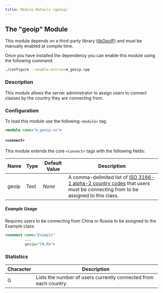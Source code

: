 ```yaml
---
title: Module Details (geoip)
---
```


## The "geoip" Module

<div class="alert alert-info" role="alert" markdown="1">

This module depends on a third-party library ([libGeoIP](https://github.com/maxmind/geoip-api-c/)) and must be manually enabled at compile time.

Once you have installed the dependency you can enable this module using the following command:

```sh
./configure --enable-extras=m_geoip.cpp
```

</div>

### Description

This module allows the server administrator to assign users to connect classes by the country they are connecting from.

### Configuration

To load this module use the following `<module>` tag:

```xml
<module name="m_geoip.so">
```

#### `<connect>`

This module extends the core `<connect>` tags with the following fields:

Name  | Type | Default Value | Description
----- | ---- | ------------- | -----------
geoip | Text | *None*        | A comma-delimited list of [ISO 3166-1 alpha-2 country codes](https://en.wikipedia.org/wiki/ISO_3166-1_alpha-2) that users must be connecting from to be assigned to this class.

##### Example Usage

Requires users to be connecting from China or Russia to be assigned to the Example class:

```xml
<connect name="Example"
         ...
         geoip="CN,RU">
```

### Statistics

Character | Description
--------- | -----------
G         | Lists the number of users currently connected from each country.
